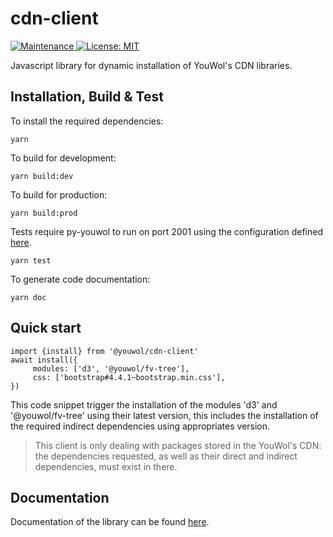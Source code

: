 # cdn-client

<p>
    <a href="https://github.com/kefranabg/readme-md-generator/graphs/commit-activity" target="_blank">
        <img alt="Maintenance" src="https://img.shields.io/badge/Maintained%3F-yes-green.svg" />
    </a>
    <a href="https://github.com/kefranabg/readme-md-generator/blob/master/LICENSE" target="_blank">
        <img alt="License: MIT" src="https://img.shields.io/badge/License-MIT-yellow.svg" />
    </a>
</p>

Javascript library for dynamic installation of YouWol's CDN libraries.

## Installation, Build & Test

To install the required dependencies:

```shell
yarn
```

To build for development:

```shell
yarn build:dev
```

To build for production:

```shell
yarn build:prod
```

Tests require py-youwol to run on port 2001 using the configuration defined [here](https://github.com/youwol/integration-tests-conf).

```shell
yarn test
```

To generate code documentation:

```shell
yarn doc
```

## Quick start

```
import {install} from '@youwol/cdn-client'
await install({
     modules: ['d3', '@youwol/fv-tree'],
     css: ['bootstrap#4.4.1~bootstrap.min.css'],
})
```
This code snippet trigger the installation of the modules 'd3' and '@youwol/fv-tree' using their latest version,
this includes the installation of the required indirect dependencies using appropriates version.

> This client is only dealing with packages stored in the YouWol's CDN: the dependencies
> requested, as well as their direct and indirect dependencies, must exist in there.

## Documentation

Documentation of the library can be found [here](https://platform.youwol.com/applications/@youwol/cdn-explorer/latest?package=@youwol/cdn-client&tab=doc).

